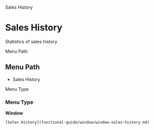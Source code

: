 
Sales History
# Sales History


Statistics of sales history

Menu Path
## Menu Path



- Sales History

Menu Type
### Menu Type

**Window**


```
[Sales History](functional-guide/window/window-sales-history.md)
```